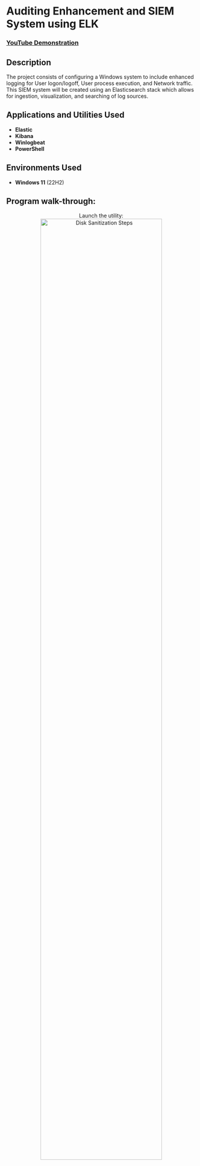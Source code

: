 <h1>Auditing Enhancement and SIEM System using ELK</h1>

 ### [YouTube Demonstration](https://youtu.be/)

<h2>Description</h2>
The project consists of configuring a Windows system to include enhanced logging for User logon/logoff, User process execution, and Network traffic. This SIEM system will be created using an Elasticsearch stack which allows for ingestion, visualization, and searching of log sources.
<br />


<h2>Applications and Utilities Used</h2>

- <b>Elastic</b>
- <b>Kibana</b>
- <b>Winlogbeat</b>
- <b>PowerShell</b> 

<h2>Environments Used </h2>

- <b>Windows 11</b> (22H2)

<h2>Program walk-through:</h2>

<p align="center">
Launch the utility: <br/>
<img src="https://i.imgur.com/62TgaWL.png" height="80%" width="80%" alt="Disk Sanitization Steps"/>
<br />
<br />

</p>

<!--
 ```diff
- text in red
+ text in green
! text in orange
# text in gray
@@ text in purple (and bold)@@
```
--!>

